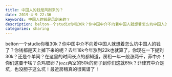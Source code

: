 ```yaml
---
title: 中国人的钱是风刮来的？
date: 2019-4-9 22:36
keywords: 中国人的钱是风刮来的？
description: belton一个studio你租30k？你中国中介不向着中国人就想着怎么坑中国人的钱了？你钱都是天上掉下来的呢？去年18k今年涨到22k也就算了，你现在一下提到30k？还是个单间？在这里的时间长点的都知道，房租一年一般涨两千，菲中介！你们这
categories: sharing
---
```

<td class="t_f" id="postmessage_3444206">

belton一个studio你租30k？你中国中介不向着中国人就想着怎么坑中国人的钱了？你钱都是天上掉下来的呢？去年18k今年涨到22k也就算了，你现在一下提到30k？还是个单间？在这里的时间长点的都知道，房租一年一般涨两千，菲中介！你们这要干啥？杀鸡取卵？jazz两室的50k的房子到你们这就65k？菲律宾中介是坑，也没胆子这么坑！最近房租真的很离谱了！<br/>
</td>
